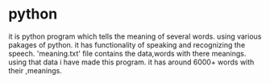 # python
it is python program which tells the meaning of several words.
using various pakages of python.
it has functionality of speaking and recognizing the speech.
'meaning.txt' file contains the data,words with there meanings.
using that data i have made this program.
it has around 6000+ words with their ,meanings.
